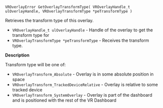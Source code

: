 `VROverlayError GetOverlayTransformType( VROverlayHandle_t ulOverlayHandle, VROverlayTransformType *peTransformType )`

Retrieves the transform type of this overlay.

* `VROverlayHandle_t ulOverlayHandle` - Handle of the overlay to get the transform type for
* `VROverlayTransformType *peTransformType` - Receives the transform type.

**Description**

Transform type will be one of:
* `VROverlayTransform_Absolute` - Overlay is in some absolute position in space
* `VROverlayTransform_TrackedDeviceRelative` - Overlay is relative to some tracked device
* `VROverlayTransform_SystemOverlay` - Overlay is part of the dashboard and is positioned with the rest of the VR Dashboard
